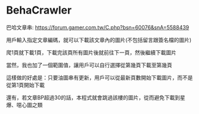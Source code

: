# BehaCrawler
巴哈文章串: https://forum.gamer.com.tw/C.php?bsn=60076&snA=5588439

用戶輸入指定文章編碼，就可以下載該文章內的圖片(不包括留言跟簽名檔的圖片)

爬1頁就下載1頁，下載完該頁所有圖片後就前往下一頁，然後繼續下載圖片

當然，我也加了一個範圍值，讓用戶可以自行選擇從第幾頁下載至第幾頁

這樣做的好處是：只要油圖串有更新，用戶可以從最新頁數開始下載圖片，而不是從第1頁開始下載

還有，若文章BP超過30的話，本程式就會跳過該樓的圖片，從而避免下載到星爆、噁心圖之類
